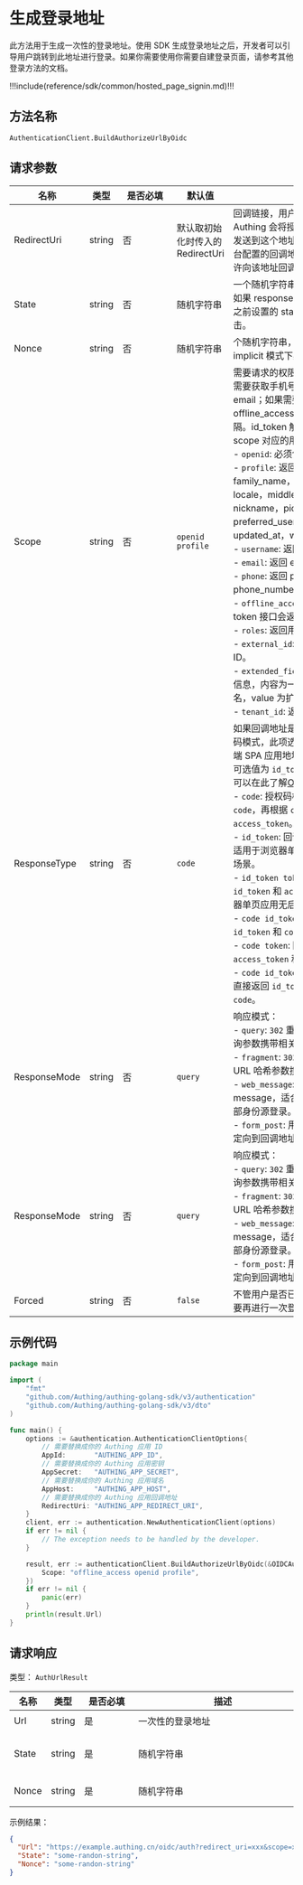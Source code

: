 # 生成登录地址

<LastUpdated />

此方法用于生成一次性的登录地址。使用 SDK 生成登录地址之后，开发者可以引导用户跳转到此地址进行登录。如果你需要使用你需要自建登录页面，请参考其他登录方法的文档。

!!!include(reference/sdk/common/hosted_page_signin.md)!!!

## 方法名称

`AuthenticationClient.BuildAuthorizeUrlByOidc`

## 请求参数

| 名称 | 类型 | <div style="width:80px">是否必填</div> | 默认值 | <div style="width:300px">描述</div> | <div style="width:200px"></div>示例值</div> |
| ---- | ---- | ---- | ---- | ---- | ---- |
| RedirectUri | string | 否 | 默认取初始化时传入的 RedirectUri | 回调链接，用户在 Authing 认证成功后，Authing 会将授权码以 URL query 的形式发送到这个地址。这个值必须出现在控制台配置的回调地址中，否则 Authing 不允许向该地址回调。 | `https://you_domain.com/callback` |
| State | string | 否 | 随机字符串 | 一个随机字符串，用于防范 CSRF 攻击，如果 response 中的 state 值和发送请求之前设置的 state 值不同，说明受到攻击。 | `some-randon-string` |
| Nonce | string | 否 | 随机字符串 | 个随机字符串，用于防范 Replay 攻击，implicit 模式下必填。 | `some-randon-string` |
| Scope | string | 否 | `openid profile` | 需要请求的权限，必须包含 openid。如果需要获取手机号和 email 需要包含 phone email；如果需要 refresh_token 需要包含 offline_access。多个 scope 请用空格分隔。id_token 解码后的内容中会包含这些 scope 对应的用户信息相关的字段。<br>- `openid`: 必须包含。<br>- `profile`: 返回 birthdate，family_name，gender，given_name，locale，middle_name，name，nickname，picture，preferred_username，profile，updated_at，website，zoneinfo 字段。<br>- `username`: 返回 username。<br>- `email`: 返回 email，email_verified。<br>- `phone`: 返回 phone_number, phone_number_verified。<br>- `offline_access`: 如果存在此参数，token 接口会返回 refresh_token 字段。<br>- `roles`: 返回用户的角色列表。<br>- `external_id`: 用户在原有系统的用户 ID。<br>- `extended_fields`: 返回用户的扩展字段信息，内容为一个对象，key 为扩展字段名，value 为扩展字段值。<br>- `tenant_id`: 返回用户的租户 ID。<br> | `openid profile` |
| ResponseType | string | 否 | `code` | 如果回调地址是后端服务地址，选择授权码模式，此项选 `code`；如果回调地址是前端 SPA 应用地址，选择隐式模式，此项填可选值为 `id_token`, `id_token token`。你可以在此了解[OIDC 相关规范](https://openid.net/specs/openid-connect-core-1_0.html#AuthorizationExamples)。<br>- `code`: 授权码模式，回调时只返回 `code`，再根据 `code` 换取 `id_token` 和 `access_token`。<br>- `id_token`: 回调时直接返回 `id_token`，适用于浏览器单页应用无后端服务交互的场景。<br>- `id_token token`: 回调时直接返回 `id_token` 和 `access_token`，适用于浏览器单页应用无后端服务交互的场景。<br>- `code id_token`: 回调时直接返回 `id_token` 和 `code`。<br>- `code token`: 回调时直接返回 `access_token` 和 `code`。<br>- `code id_token access_token`: 回调时直接返回 `id_token`、`access_token` 和 `code`。 | `code` |
| ResponseMode | string | 否 | `query` | 响应模式：<br>- `query`: `302` 重定向到回调地址，通过查询参数携带相关信息。<br>- `fragment`: `302` 重定向到回调地址，通过 URL 哈希参数携带相关信息。<br>- `web_message`: 向父窗口发送 post message，适合通过 popup 方式实现外部身份源登录。<br>- `form_post`: 用自动提交表单将客户端重定向到回调地址，表单中携带相关信息。 | `query` |
| ResponseMode | string | 否 | `query` | 响应模式：<br>- `query`: `302` 重定向到回调地址，通过查询参数携带相关信息。<br>- `fragment`: `302` 重定向到回调地址，通过 URL 哈希参数携带相关信息。<br>- `web_message`: 向父窗口发送 post message，适合通过 popup 方式实现外部身份源登录。<br>- `form_post`: 用自动提交表单将客户端重定向到回调地址，表单中携带相关信息。 | `query` |
| Forced | string | 否 | `false` | 不管用户是否已经登录，强制要求用户需要再进行一次登录。 | `false` |

## 示例代码

```go
package main

import (
	"fmt"
	"github.com/Authing/authing-golang-sdk/v3/authentication"
	"github.com/Authing/authing-golang-sdk/v3/dto"
)

func main() {
	options := &authentication.AuthenticationClientOptions{
        // 需要替换成你的 Authing 应用 ID
		AppId:       "AUTHING_APP_ID",
        // 需要替换成你的 Authing 应用密钥
		AppSecret:   "AUTHING_APP_SECRET",
        // 需要替换成你的 Authing 应用域名
		AppHost:     "AUTHING_APP_HOST",
        // 需要替换成你的 Authing 应用回调地址
		RedirectUri: "AUTHING_APP_REDIRECT_URI",
	}
	client, err := authentication.NewAuthenticationClient(options)
	if err != nil {
		// The exception needs to be handled by the developer.
	}

	result, err := authenticationClient.BuildAuthorizeUrlByOidc(&OIDCAuthURLParams{
		Scope: "offline_access openid profile",
	})
    if err != nil {
		panic(err)
	}
    println(result.Url)
}
```

## 请求响应

类型： `AuthUrlResult`

| 名称 | 类型 | <div style="width:80px">是否必填</div> | <div style="width:300px">描述</div> | <div style="width:200px">示例值</div> |
| ---- |  ---- | ---- | ---- | ---- |
| Url | string | 是 | 一次性的登录地址   |  `https://example.authing.cn/oidc/auth?redirect_uri=xxx&scope=xxx&client_id=xxx` |
| State | string | 是 | 随机字符串 | 一个随机字符串，用于防范 CSRF 攻击，如果 response 中的 state 值和发送请求之前设置的 state 值不同，说明受到攻击。 | `some-randon-string` |
| Nonce | string | 是 | 随机字符串 | 个随机字符串，用于防范 Replay 攻击，implicit 模式下必填。 | `some-randon-string` |

示例结果：

```json
{
  "Url": "https://example.authing.cn/oidc/auth?redirect_uri=xxx&scope=xxx&client_id=xxx",
  "State": "some-randon-string",
  "Nonce": "some-randon-string"
}
```

